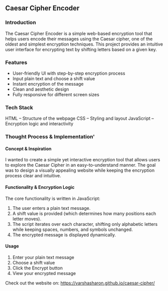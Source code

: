 ## Caesar Cipher Encoder

### Introduction
The Caesar Cipher Encoder is a simple web-based encryption tool that helps users encode their messages using the Caesar cipher, one of the oldest and simplest encryption techniques. This project provides an intuitive user interface for encrypting text by shifting letters based on a given key.

### Features
- User-friendly UI with step-by-step encryption process
- Input plain text and choose a shift value
- Instant encryption of the message
- Clean and aesthetic design
- Fully responsive for different screen sizes

### Tech Stack
HTML – Structure of the webpage
CSS – Styling and layout
JavaScript – Encryption logic and interactivity

### Thought Process & Implementation'

#### Concept & Inspiration
I wanted to create a simple yet interactive encryption tool that allows users to explore the Caesar Cipher in an easy-to-understand manner. The goal was to design a visually appealing website while keeping the encryption process clear and intuitive.

#### Functionality & Encryption Logic
The core functionality is written in JavaScript:
1. The user enters a plain text message.
2. A shift value is provided (which determines how many positions each letter moves).
3. The script iterates over each character, shifting only alphabetic letters while keeping spaces, numbers, and symbols unchanged.
4. The encrypted message is displayed dynamically.


#### Usage
1. Enter your plain text message
2. Choose a shift value
3. Click the Encrypt button
4. View your encrypted message

Check out the website on: https://varshasharon.github.io/caesar-cipher/

